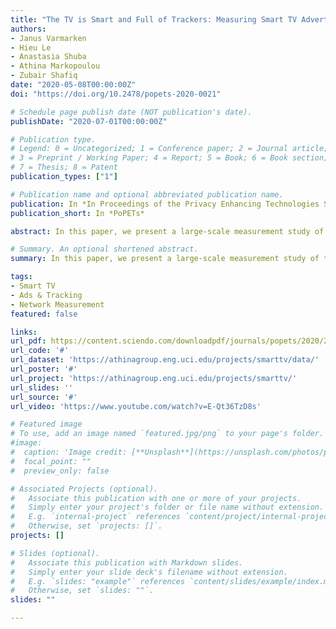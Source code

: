 ```yaml
---
title: "The TV is Smart and Full of Trackers: Measuring Smart TV Advertising and Tracking"
authors:
- Janus Varmarken
- Hieu Le
- Anastasia Shuba
- Athina Markopoulou
- Zubair Shafiq
date: "2020-05-08T00:00:00Z"
doi: "https://doi.org/10.2478/popets-2020-0021"

# Schedule page publish date (NOT publication's date).
publishDate: "2020-07-01T00:00:00Z"

# Publication type.
# Legend: 0 = Uncategorized; 1 = Conference paper; 2 = Journal article;
# 3 = Preprint / Working Paper; 4 = Report; 5 = Book; 6 = Book section;
# 7 = Thesis; 8 = Patent
publication_types: ["1"]

# Publication name and optional abbreviated publication name.
publication: In *In Proceedings of the Privacy Enhancing Technologies Symposium (PoPETs)*
publication_short: In *PoPETs*

abstract: In this paper, we present a large-scale measurement study of the smart TV advertising and tracking ecosystem. First, we illuminate the network behavior of smart TVs as used in the wild by analyzing network traffic collected from residential gateways. We find that smart TVs connect to well-known and platform-specific advertising and tracking services (ATSes). Second, we design and implement software tools that systematically explore and collect traffic from the top-1000 apps on two popular smart TV platforms, Roku and Amazon Fire TV. We discover that a subset of apps communicate with a large number of ATSes, and that some ATS organizations only appear on certain platforms, showing a possible segmentation of the smart TV ATS ecosystem across platforms. Third, we evaluate the (in)effectiveness of DNS-based blocklists in preventing smart TVs from accessing ATSes. We highlight that even smart TV-specific blocklists suffer from missed ads and incur functionality breakage. Finally, we examine our Roku and Fire TV datasets for exposure of personally identifiable information (PII) and find that hundreds of apps exfiltrate PII to third parties and platform domains. We also find evidence that some apps send the advertising ID alongside static PII values, effectively eliminating the user’s ability to opt out of ad personalization.

# Summary. An optional shortened abstract.
summary: In this paper, we present a large-scale measurement study of the smart TV advertising and tracking ecosystem. 

tags:
- Smart TV
- Ads & Tracking
- Network Measurement
featured: false

links:
url_pdf: https://content.sciendo.com/downloadpdf/journals/popets/2020/2/article-p129.xml
url_code: '#'
url_dataset: 'https://athinagroup.eng.uci.edu/projects/smarttv/data/'
url_poster: '#'
url_project: 'https://athinagroup.eng.uci.edu/projects/smarttv/'
url_slides: ''
url_source: '#'
url_video: 'https://www.youtube.com/watch?v=E-Qt36TzD8s'

# Featured image
# To use, add an image named `featured.jpg/png` to your page's folder. 
#image:
#  caption: 'Image credit: [**Unsplash**](https://unsplash.com/photos/pLCdAaMFLTE)'
#  focal_point: ""
#  preview_only: false

# Associated Projects (optional).
#   Associate this publication with one or more of your projects.
#   Simply enter your project's folder or file name without extension.
#   E.g. `internal-project` references `content/project/internal-project/index.md`.
#   Otherwise, set `projects: []`.
projects: []

# Slides (optional).
#   Associate this publication with Markdown slides.
#   Simply enter your slide deck's filename without extension.
#   E.g. `slides: "example"` references `content/slides/example/index.md`.
#   Otherwise, set `slides: ""`.
slides: ""

---
```


